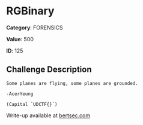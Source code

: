 # RGBinary
**Category**: FORENSICS

**Value**: 500

**ID**: 125

## Challenge Description
```
Some planes are flying, some planes are grounded.

-AcerYeung

(Capital `UDCTF{}`)
```

Write-up available at [bertsec.com](https://bertsec.com)
